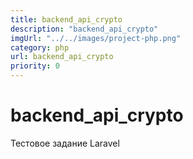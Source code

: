 ```yaml
---
title: backend_api_crypto
description: "backend_api_crypto"
imgUrl: "../../images/project-php.png"
category: php
url: backend_api_crypto
priority: 0
---
```


# backend_api_crypto

Тестовое задание Laravel